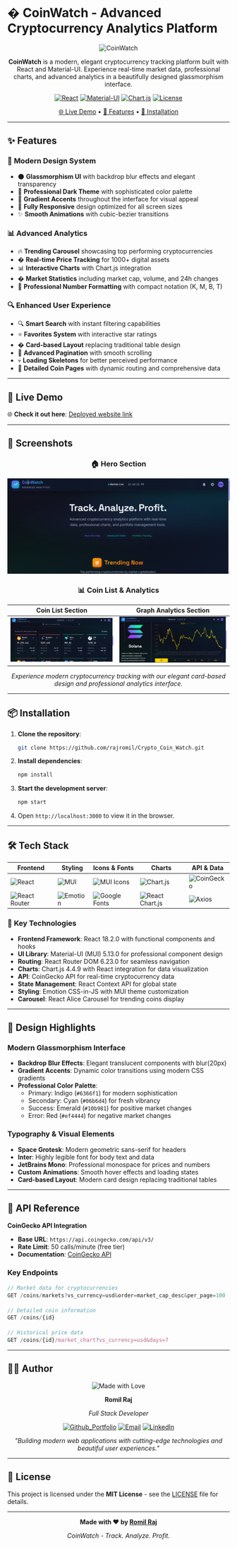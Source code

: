 # � CoinWatch - Advanced Cryptocurrency Analytics Platform

<div align="center">

![CoinWatch](https://img.shields.io/badge/CoinWatch-Advanced%20Analytics-6366f1?style=for-the-badge&logo=trending-up&logoColor=white)

**CoinWatch** is a modern, elegant cryptocurrency tracking platform built with React and Material-UI. Experience real-time market data, professional charts, and advanced analytics in a beautifully designed glassmorphism interface.

[![React](https://img.shields.io/badge/React-18.2.0-61DAFB?style=flat&logo=react&logoColor=white)](https://reactjs.org/)
[![Material-UI](https://img.shields.io/badge/Material--UI-5.13.0-0081CB?style=flat&logo=mui&logoColor=white)](https://mui.com/)
[![Chart.js](https://img.shields.io/badge/Chart.js-4.4.9-FF6384?style=flat&logo=chart.js&logoColor=white)](https://chartjs.org/)
[![License](https://img.shields.io/badge/License-MIT-green.svg?style=flat)](LICENSE)

[🌐 Live Demo](https://crypto-coinwatch.netlify.app/) • [📖 Features](#-features) • [🚀 Installation](#-installation)

</div>

---

## ✨ Features

### 🎨 **Modern Design System**
- 🌑 **Glassmorphism UI** with backdrop blur effects and elegant transparency
- 🎯 **Professional Dark Theme** with sophisticated color palette
- 🌈 **Gradient Accents** throughout the interface for visual appeal
- 📱 **Fully Responsive** design optimized for all screen sizes
- ✨ **Smooth Animations** with cubic-bezier transitions

### 📊 **Advanced Analytics**
- 🔥 **Trending Carousel** showcasing top performing cryptocurrencies
- � **Real-time Price Tracking** for 1000+ digital assets
- 📊 **Interactive Charts** with Chart.js integration
- � **Market Statistics** including market cap, volume, and 24h changes
- 🎯 **Professional Number Formatting** with compact notation (K, M, B, T)

### 🔍 **Enhanced User Experience**
- 🔍 **Smart Search** with instant filtering capabilities
- ⭐ **Favorites System** with interactive star ratings
- � **Card-based Layout** replacing traditional table design
- 📄 **Advanced Pagination** with smooth scrolling
- 💀 **Loading Skeletons** for better perceived performance
- 🎪 **Detailed Coin Pages** with dynamic routing and comprehensive data

---

## 🔗 Live Demo

🌐 **Check it out here**: [Deployed website link](https://crypto-coinwatch.netlify.app/)  


---

## 📸 Screenshots

<div align="center">

### 🏠 **Hero Section**
![Hero Section](readme-assets/hero_section.png)

### 📊 **Coin List & Analytics**
| Coin List Section | Graph Analytics Section |
|-------------------|-------------------------|
| ![Coin List](readme-assets/coin_list_section.png) | ![Graph Analytics](readme-assets/graph_analytics_section.png) |

*Experience modern cryptocurrency tracking with our elegant card-based design and professional analytics interface.*

</div>

---

## 📦 Installation

1. **Clone the repository**:

   ```bash
   git clone https://github.com/rajromil/Crypto_Coin_Watch.git
   ```

2. **Install dependencies**:

   ```bash
   npm install
   ```

3. **Start the development server**:

   ```bash
   npm start
   ```

4. Open `http://localhost:3000` to view it in the browser.

---


## 🛠️ Tech Stack

<div align="center">

| **Frontend** | **Styling** | **Icons & Fonts** | **Charts** | **API & Data** |
|--------------|-------------|-------------------|------------|----------------|
| ![React](https://img.shields.io/badge/React-18.2.0-61DAFB?style=flat&logo=react&logoColor=white) | ![MUI](https://img.shields.io/badge/Material--UI-5.13.0-0081CB?style=flat&logo=mui&logoColor=white) | ![MUI Icons](https://img.shields.io/badge/MUI_Icons-5.13.0-0081CB?style=flat&logo=mui&logoColor=white) | ![Chart.js](https://img.shields.io/badge/Chart.js-4.4.9-FF6384?style=flat&logo=chart.js&logoColor=white) | ![CoinGecko](https://img.shields.io/badge/CoinGecko-API-8DC63F?style=flat&logo=coingecko&logoColor=white) |
| ![React Router](https://img.shields.io/badge/React_Router-6.23.0-CA4245?style=flat&logo=react-router&logoColor=white) | ![Emotion](https://img.shields.io/badge/Emotion-11.11.0-DB7093?style=flat&logo=emotion&logoColor=white) | ![Google Fonts](https://img.shields.io/badge/Google_Fonts-4285F4?style=flat&logo=google-fonts&logoColor=white) | ![React Chart.js](https://img.shields.io/badge/React_Chart.js-5.2.0-FF6384?style=flat&logo=chart.js&logoColor=white) | ![Axios](https://img.shields.io/badge/Axios-1.4.0-5A29E4?style=flat&logo=axios&logoColor=white) |

</div>

### 🎯 **Key Technologies**
- **Frontend Framework**: React 18.2.0 with functional components and hooks
- **UI Library**: Material-UI (MUI) 5.13.0 for professional component design
- **Routing**: React Router DOM 6.23.0 for seamless navigation
- **Charts**: Chart.js 4.4.9 with React integration for data visualization
- **API**: CoinGecko API for real-time cryptocurrency data
- **State Management**: React Context API for global state
- **Styling**: Emotion CSS-in-JS with MUI theme customization
- **Carousel**: React Alice Carousel for trending coins display

---

## 🎨 Design Highlights

### **Modern Glassmorphism Interface**
- **Backdrop Blur Effects**: Elegant translucent components with blur(20px)
- **Gradient Accents**: Dynamic color transitions using modern CSS gradients
- **Professional Color Palette**: 
  - Primary: Indigo (`#6366f1`) for modern sophistication
  - Secondary: Cyan (`#06b6d4`) for fresh vibrancy
  - Success: Emerald (`#10b981`) for positive market changes
  - Error: Red (`#ef4444`) for negative market changes

### **Typography & Visual Elements**
- **Space Grotesk**: Modern geometric sans-serif for headers
- **Inter**: Highly legible font for body text and data
- **JetBrains Mono**: Professional monospace for prices and numbers
- **Custom Animations**: Smooth hover effects and loading states
- **Card-based Layout**: Modern card design replacing traditional tables

---





## 📝 API Reference

**CoinGecko API Integration**
- **Base URL**: `https://api.coingecko.com/api/v3/`
- **Rate Limit**: 50 calls/minute (free tier)
- **Documentation**: [CoinGecko API](https://www.coingecko.com/en/api)

### **Key Endpoints**
```javascript
// Market data for cryptocurrencies
GET /coins/markets?vs_currency=usd&order=market_cap_desc&per_page=100

// Detailed coin information
GET /coins/{id}

// Historical price data
GET /coins/{id}/market_chart?vs_currency=usd&days=7
```

---

## 👨‍💻 Author

<div align="center">

<img src="https://img.shields.io/badge/Made%20with-❤️-red?style=for-the-badge" alt="Made with Love">

**Romil Raj**

*Full Stack Developer*

[![Github_Portfolio](https://img.shields.io/badge/Portfolio-000000?style=for-the-badge&logo=github&logoColor=white)](https://github.com/rajromil)
[![Email](https://img.shields.io/badge/Email-D14836?style=for-the-badge&logo=gmail&logoColor=white)](mailto:rajromilk23@gmail.com)
[![LinkedIn](https://img.shields.io/badge/LinkedIn-0077B5?style=for-the-badge&logo=linkedin&logoColor=white)](https://linkedin.com/in/romilraj)

*"Building modern web applications with cutting-edge technologies and beautiful user experiences."*

</div>

---

## 📄 License

This project is licensed under the **MIT License** - see the [LICENSE](LICENSE) file for details.

---

<div align="center">

**Made with ❤️ by [Romil Raj](https://github.com/rajromil)**

*CoinWatch - Track. Analyze. Profit.*

</div>
